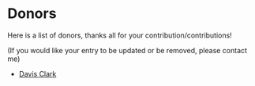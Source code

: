 # Donors

Here is a list of donors, thanks all for your contribution/contributions!

(If you would like your entry to be updated or be removed, please contact me)

* [Davis Clark](https://github.com/jdc0589)
